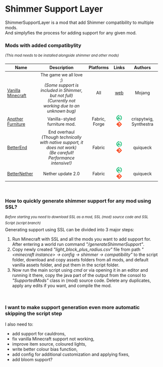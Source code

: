 # Shimmer Support Layer

ShimmerSupportLayer is a mod that add Shimmer compatibility to multiple mods.</br>
And simplyfies the process for adding support for any given mod.

### Mods with added compatibylity

<sup>*(This mod needs to be installed alongside shimmer and other mods)*</sup>

| Name | Description | Platforms | Links | Authors |
| --- | :---: | :---: | :---: | :---: |
| [Vanilla Minecraft](https://www.minecraft.net) | The game we all love ;)</br>*(Some support is included in Shimmer, but not full)*</br>*(Currently not working due to an unknown bug)* | All | [web](https://www.minecraft.net) | Mojang |
| [Another Furniture](https://modrinth.com/mod/another-furniture) | Vanilla-styled furniture mod. | Fabric, Forge | [![Modrinth Logo](https://raw.githubusercontent.com/TheUsefulLists/assets/main/Images/Platform_Icons/Modrinth.png)](https://modrinth.com/mod/another-furniture) [![Github Logo](https://raw.githubusercontent.com/TheUsefulLists/assets/main/Images/Platform_Icons/Github.png)](https://github.com/starfish-studios/AnotherFurniture) | crispytwig, Synthestra |
| [BetterEnd](https://modrinth.com/mod/betterend) | End overhaul</br>*(Though technically with native support, it does not work)*</br>*(Be carefull! Performance intensive!)* | Fabric | [![Modrinth Logo](https://raw.githubusercontent.com/TheUsefulLists/assets/main/Images/Platform_Icons/Modrinth.png)](https://modrinth.com/mod/betterend) [![Github Logo](https://raw.githubusercontent.com/TheUsefulLists/assets/main/Images/Platform_Icons/Github.png)](https://github.com/quiqueck/BetterEnd) | quiqueck |
| [BetterNether](https://modrinth.com/mod/betternether) | Nether update 2.0 | Fabric | [![Modrinth Logo](https://raw.githubusercontent.com/TheUsefulLists/assets/main/Images/Platform_Icons/Modrinth.png)](https://modrinth.com/mod/betternether) [![Github Logo](https://raw.githubusercontent.com/TheUsefulLists/assets/main/Images/Platform_Icons/Github.png)](https://github.com/quiqueck/BetterNether) | quiqueck |

</br>

### How to quickly generate shimmer support for any mod using SSL?

<sup>*Before starting you need to download SSL as a mod, SSL (mod) source code and SSL Script (script branch)*</sup></br>
Generating support using SSL can be divided into 3 major steps:

1. Run Minecraft with SSL and all the mods you want to add support for. After entering a world run command *"/generateShimmerSupport"*.
2. Copy newly created *"light_block_plus_radius.csv"* file from path *"\<minecraft instance> -> config -> shimmer -> compatibility"* to the script folder, download and copy assets folders from all mods, and default vanilla assets folder, and put them in the script folder.
3. Now run the main script using *cmd* or via opening it in an editor and running it there, copy the java part of the output from the consol to *"SupportedMods"* class in (mod) source code. Delete any duplicates, apply any edits if you want, and compile the mod.

</br>

### I want to make support generation even more automatic skipping the script step

I also need to:

- add support for cauldrons,
- fix vanilla Minecraft support not working,
- improve item source, coloured lights,
- write better colour bias function,
- add config for additional customization and applying fixes,
- add bloom support?
